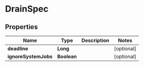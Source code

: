 

# DrainSpec


## Properties

Name | Type | Description | Notes
------------ | ------------- | ------------- | -------------
**deadline** | **Long** |  |  [optional]
**ignoreSystemJobs** | **Boolean** |  |  [optional]



